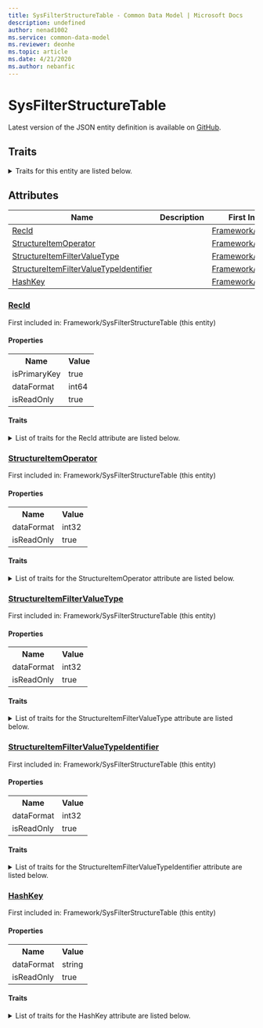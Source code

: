 ```yaml
---
title: SysFilterStructureTable - Common Data Model | Microsoft Docs
description: undefined
author: nenad1002
ms.service: common-data-model
ms.reviewer: deonhe
ms.topic: article
ms.date: 4/21/2020
ms.author: nebanfic
---
```


# SysFilterStructureTable

  
 Latest version of the JSON entity definition is available on <a href="https://github.com/Microsoft/CDM/tree/master/schemaDocuments/core/operationsCommon/Tables/System/SystemAdministration/Framework/SysFilterStructureTable.cdm.json" target="_blank">GitHub</a>.  

## Traits

<details>
<summary>Traits for this entity are listed below.  
</summary>

**is.identifiedBy**  
  names a specifc identity attribute to use with an entity  <table><tr><th>Parameter</th><th>Value</th><th>Data type</th><th>Explanation</th></tr><tr><td>attribute</td><td>[SysFilterStructureTable/(resolvedAttributes)/RecId](#RecId)</td><td>attribute</td><td></td></tr></table>

**is.CDM.entityVersion**  
  <table><tr><th>Parameter</th><th>Value</th><th>Data type</th><th>Explanation</th></tr><tr><td>versionNumber</td><td>"1.0.0"</td><td>string</td><td>semantic version number of the entity</td></tr></table>

**is.application.releaseVersion**  
  <table><tr><th>Parameter</th><th>Value</th><th>Data type</th><th>Explanation</th></tr><tr><td>releaseVersion</td><td>"10.0.13.0"</td><td>string</td><td>semantic version number of the application introducing this entity</td></tr></table>

</details>

## Attributes

|Name|Description|First Included in Instance|
|---|---|---|
|[RecId](#RecId)||<a href="SysFilterStructureTable.md" target="_blank">Framework/SysFilterStructureTable</a>|
|[StructureItemOperator](#StructureItemOperator)||<a href="SysFilterStructureTable.md" target="_blank">Framework/SysFilterStructureTable</a>|
|[StructureItemFilterValueType](#StructureItemFilterValueType)||<a href="SysFilterStructureTable.md" target="_blank">Framework/SysFilterStructureTable</a>|
|[StructureItemFilterValueTypeIdentifier](#StructureItemFilterValueTypeIdentifier)||<a href="SysFilterStructureTable.md" target="_blank">Framework/SysFilterStructureTable</a>|
|[HashKey](#HashKey)||<a href="SysFilterStructureTable.md" target="_blank">Framework/SysFilterStructureTable</a>|

### <a href=#RecId name="RecId">RecId</a>

First included in: Framework/SysFilterStructureTable (this entity)  

#### Properties

<table><tr><th>Name</th><th>Value</th></tr><tr><td>isPrimaryKey</td><td>true</td></tr><tr><td>dataFormat</td><td>int64</td></tr><tr><td>isReadOnly</td><td>true</td></tr></table>

#### Traits

<details>
<summary>List of traits for the RecId attribute are listed below.</summary>

**is.dataFormat.integer**  
**is.dataFormat.big**  
**is.identifiedBy**  
names a specifc identity attribute to use with an entity  <table><tr><th>Parameter</th><th>Value</th><th>Data type</th><th>Explanation</th></tr><tr><td>attribute</td><td>[SysFilterStructureTable/(resolvedAttributes)/RecId](#RecId)</td><td>attribute</td><td></td></tr></table>

**is.readOnly**  
**is.dataFormat.integer**  
**is.dataFormat.big**  
</details>

### <a href=#StructureItemOperator name="StructureItemOperator">StructureItemOperator</a>

First included in: Framework/SysFilterStructureTable (this entity)  

#### Properties

<table><tr><th>Name</th><th>Value</th></tr><tr><td>dataFormat</td><td>int32</td></tr><tr><td>isReadOnly</td><td>true</td></tr></table>

#### Traits

<details>
<summary>List of traits for the StructureItemOperator attribute are listed below.</summary>

**is.dataFormat.integer**  
**is.readOnly**  
**is.dataFormat.integer**  
</details>

### <a href=#StructureItemFilterValueType name="StructureItemFilterValueType">StructureItemFilterValueType</a>

First included in: Framework/SysFilterStructureTable (this entity)  

#### Properties

<table><tr><th>Name</th><th>Value</th></tr><tr><td>dataFormat</td><td>int32</td></tr><tr><td>isReadOnly</td><td>true</td></tr></table>

#### Traits

<details>
<summary>List of traits for the StructureItemFilterValueType attribute are listed below.</summary>

**is.dataFormat.integer**  
**is.readOnly**  
**is.dataFormat.integer**  
</details>

### <a href=#StructureItemFilterValueTypeIdentifier name="StructureItemFilterValueTypeIdentifier">StructureItemFilterValueTypeIdentifier</a>

First included in: Framework/SysFilterStructureTable (this entity)  

#### Properties

<table><tr><th>Name</th><th>Value</th></tr><tr><td>dataFormat</td><td>int32</td></tr><tr><td>isReadOnly</td><td>true</td></tr></table>

#### Traits

<details>
<summary>List of traits for the StructureItemFilterValueTypeIdentifier attribute are listed below.</summary>

**is.dataFormat.integer**  
**is.readOnly**  
**is.dataFormat.integer**  
</details>

### <a href=#HashKey name="HashKey">HashKey</a>

First included in: Framework/SysFilterStructureTable (this entity)  

#### Properties

<table><tr><th>Name</th><th>Value</th></tr><tr><td>dataFormat</td><td>string</td></tr><tr><td>isReadOnly</td><td>true</td></tr></table>

#### Traits

<details>
<summary>List of traits for the HashKey attribute are listed below.</summary>

**is.dataFormat.character**  
**is.dataFormat.big**  
**is.dataFormat.array**  
**is.readOnly**  
**is.dataFormat.character**  
**is.dataFormat.array**  
</details>

